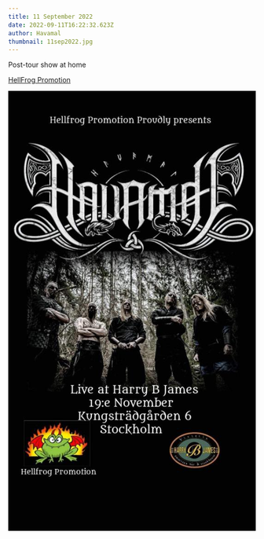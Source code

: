 ```yaml
---
title: 11 September 2022
date: 2022-09-11T16:22:32.623Z
author: Havamal
thumbnail: 11sep2022.jpg
---
```

Post-tour show at home

[H﻿ellFrog Promotion](https://www.facebook.com/HellFrogPromotion)

![Havamal live at Harry B James](11sep2022.jpg)